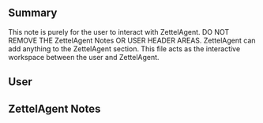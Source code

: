 ## Summary
This note is purely for the user to interact with ZettelAgent. DO NOT REMOVE THE ZettelAgent Notes OR USER HEADER AREAS. ZettelAgent can add anything to the ZettelAgent section. This file acts as the interactive workspace between the user and ZettelAgent.

## User


## ZettelAgent Notes
